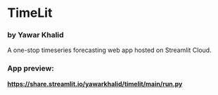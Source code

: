 # **TimeLit**
### by Yawar Khalid
A one-stop timeseries forecasting web app hosted on Streamlit Cloud.

### App preview:
**https://share.streamlit.io/yawarkhalid/timelit/main/run.py**
